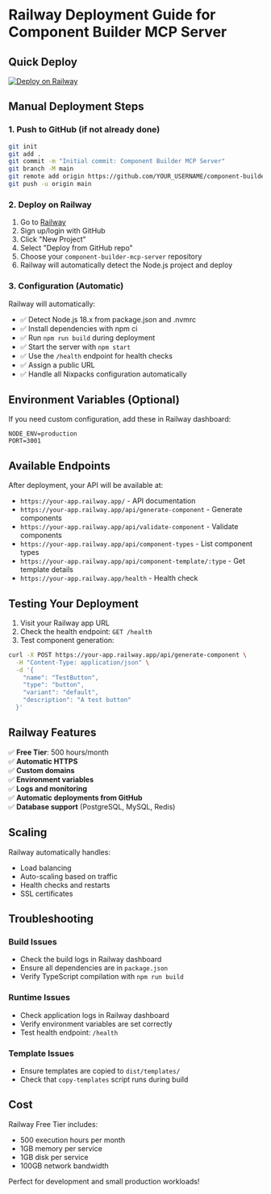 # Railway Deployment Guide for Component Builder MCP Server

## Quick Deploy

[![Deploy on Railway](https://railway.app/button.svg)](https://railway.app/template/YOUR_TEMPLATE_ID)

## Manual Deployment Steps

### 1. Push to GitHub (if not already done)

```bash
git init
git add .
git commit -m "Initial commit: Component Builder MCP Server"
git branch -M main
git remote add origin https://github.com/YOUR_USERNAME/component-builder-mcp-server.git
git push -u origin main
```

### 2. Deploy on Railway

1. Go to [Railway](https://railway.app)
2. Sign up/login with GitHub
3. Click "New Project"
4. Select "Deploy from GitHub repo"
5. Choose your `component-builder-mcp-server` repository
6. Railway will automatically detect the Node.js project and deploy

### 3. Configuration (Automatic)

Railway will automatically:
- ✅ Detect Node.js 18.x from package.json and .nvmrc
- ✅ Install dependencies with npm ci
- ✅ Run `npm run build` during deployment
- ✅ Start the server with `npm start`
- ✅ Use the `/health` endpoint for health checks
- ✅ Assign a public URL
- ✅ Handle all Nixpacks configuration automatically

## Environment Variables (Optional)

If you need custom configuration, add these in Railway dashboard:

```
NODE_ENV=production
PORT=3001
```

## Available Endpoints

After deployment, your API will be available at:

- `https://your-app.railway.app/` - API documentation
- `https://your-app.railway.app/api/generate-component` - Generate components
- `https://your-app.railway.app/api/validate-component` - Validate components
- `https://your-app.railway.app/api/component-types` - List component types
- `https://your-app.railway.app/api/component-template/:type` - Get template details
- `https://your-app.railway.app/health` - Health check

## Testing Your Deployment

1. Visit your Railway app URL
2. Check the health endpoint: `GET /health`
3. Test component generation:

```bash
curl -X POST https://your-app.railway.app/api/generate-component \
  -H "Content-Type: application/json" \
  -d '{
    "name": "TestButton",
    "type": "button",
    "variant": "default",
    "description": "A test button"
  }'
```

## Railway Features

✅ **Free Tier**: 500 hours/month  
✅ **Automatic HTTPS**  
✅ **Custom domains**  
✅ **Environment variables**  
✅ **Logs and monitoring**  
✅ **Automatic deployments from GitHub**  
✅ **Database support** (PostgreSQL, MySQL, Redis)  

## Scaling

Railway automatically handles:
- Load balancing
- Auto-scaling based on traffic
- Health checks and restarts
- SSL certificates

## Troubleshooting

### Build Issues
- Check the build logs in Railway dashboard
- Ensure all dependencies are in `package.json`
- Verify TypeScript compilation with `npm run build`

### Runtime Issues
- Check application logs in Railway dashboard
- Verify environment variables are set correctly
- Test health endpoint: `/health`

### Template Issues
- Ensure templates are copied to `dist/templates/`
- Check that `copy-templates` script runs during build

## Cost

Railway Free Tier includes:
- 500 execution hours per month
- 1GB memory per service
- 1GB disk per service
- 100GB network bandwidth

Perfect for development and small production workloads!